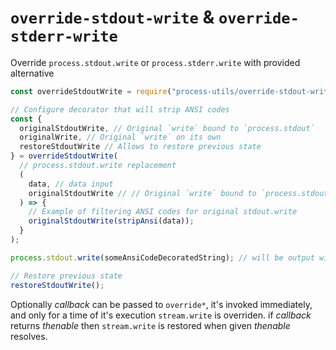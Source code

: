 # `override-stdout-write` & `override-stderr-write`

Override `process.stdout.write` or `process.stderr.write` with provided alternative

```javascript
const overrideStdoutWrite = require("process-utils/override-stdout-write");

// Configure decorator that will strip ANSI codes
const {
  originalStdoutWrite, // Original `write` bound to `process.stdout`
  originalWrite, // Original `write` on its own
  restoreStdoutWrite // Allows to restore previous state
} = overrideStdoutWrite(
  // process.stdout.write replacement
  (
    data, // data input
    originalStdoutWrite // // Original `write` bound to `process.stdout`
  ) => {
    // Example of filtering ANSI codes for original stdout.write
    originalStdoutWrite(stripAnsi(data));
  }
);

process.stdout.write(someAnsiCodeDecoratedString); // will be output with ANSI codes stripped out

// Restore previous state
restoreStdoutWrite();
```

Optionally _callback_ can be passed to `override*`, it's invoked immediately, and only for a time of it's execution `stream.write` is overriden. if _callback_ returns _thenable_ then `stream.write` is restored when given _thenable_ resolves.
